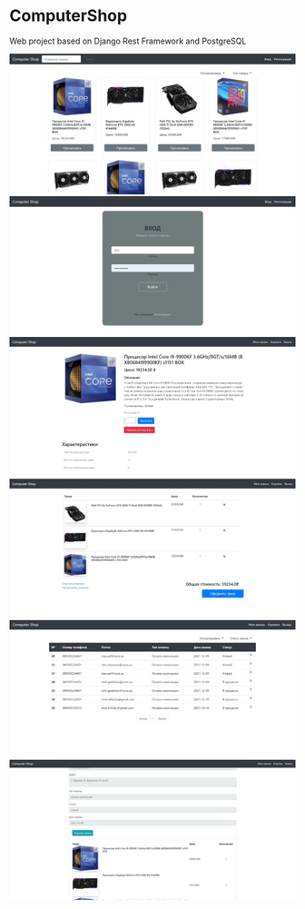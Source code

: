 # ComputerShop
 Web project based on Django Rest Framework and PostgreSQL

![](preview/main_page.jpg)
![](preview/login_page.jpg)
![](preview/product_details_page.jpg)
![](preview/cart_page.jpg)
![](preview/orders_list_page.jpg)
![](preview/order_details_page.jpg)
